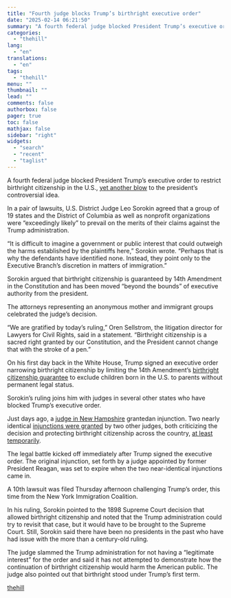 ```yaml
---
title: "Fourth judge blocks Trump’s birthright executive order"
date: "2025-02-14 06:21:50"
summary: "A fourth federal judge blocked President Trump’s executive order to restrict birthright citizenship in the U.S., yet another blow to the president’s controversial idea. In a pair of lawsuits, U.S. District Judge Leo Sorokin agreed that a group of 19 states and the District of Columbia as well as nonprofit..."
categories:
  - "thehill"
lang:
  - "en"
translations:
  - "en"
tags:
  - "thehill"
menu: ""
thumbnail: ""
lead: ""
comments: false
authorbox: false
pager: true
toc: false
mathjax: false
sidebar: "right"
widgets:
  - "search"
  - "recent"
  - "taglist"
---
```


A fourth federal judge blocked President Trump’s executive order to restrict birthright citizenship in the U.S., [yet another blow](https://thehill.com/regulation/court-battles/5102977-trump-birthright-citizenship-blocked/) to the president’s controversial idea.

In a pair of lawsuits, U.S. District Judge Leo Sorokin agreed that a group of 19 states and the District of Columbia as well as nonprofit organizations were “exceedingly likely” to prevail on the merits of their claims against the Trump administration.

“It is difficult to imagine a government or public interest that could outweigh the harms established by the plaintiffs here,” Sorokin wrote. “Perhaps that is why the defendants have identified none. Instead, they point only to the Executive Branch’s discretion in matters of immigration.”

Sorokin argued that birthright citizenship is guaranteed by 14th Amendment in the Constitution and has been moved “beyond the bounds” of executive authority from the president.

The attorneys representing an anonymous mother and immigrant groups celebrated the judge’s decision.

“We are gratified by today’s ruling,” Oren Sellstrom, the litigation director for Lawyers for Civil Rights, said in a statement. “Birthright citizenship is a sacred right granted by our Constitution, and the President cannot change that with the stroke of a pen.”

On his first day back in the White House, Trump signed an executive order narrowing birthright citizenship by limiting the 14th Amendment’s [birthright citizenship guarantee](https://thehill.com/homenews/house/5106060-trump-birthright-citizenship-republicans/) to exclude children born in the U.S. to parents without permanent legal status.

Sorokin’s ruling joins him with judges in several other states who have blocked Trump’s executive order.

Just days ago, a [judge in New Hampshire](https://thehill.com/regulation/court-battles/5135920-judge-blocks-trump-birthright-order/) grantedan injunction. Two nearly identical [injunctions were granted](https://thehill.com/regulation/court-battles/5128057-donald-trump-birthright-citizenship-judge-block/) by two other judges, both criticizing the decision and protecting birthright citizenship across the country, [at least temporarily](https://thehill.com/regulation/court-battles/5130744-trump-judge-birthright-order-blocked/).

The legal battle kicked off immediately after Trump signed the executive order. The original injunction, set forth by a judge appointed by former President Reagan, was set to expire when the two near-identical injunctions came in.

A 10th lawsuit was filed Thursday afternoon challenging Trump’s order, this time from the New York Immigration Coalition.

In his ruling, Sorokin pointed to the 1898 Supreme Court decision that allowed birthright citizenship and noted that the Trump administration could try to revisit that case, but it would have to be brought to the Supreme Court. Still, Sorokin said there have been no presidents in the past who have had issue with the more than a century-old ruling.

The judge slammed the Trump administration for not having a “legitimate interest” for the order and said it has not attempted to demonstrate how the continuation of birthright citizenship would harm the American public. The judge also pointed out that birthright stood under Trump’s first term.

[thehill](https://thehill.com/regulation/court-battles/5143950-fourth-judge-blocks-trumps-birthright-executive-order/)
